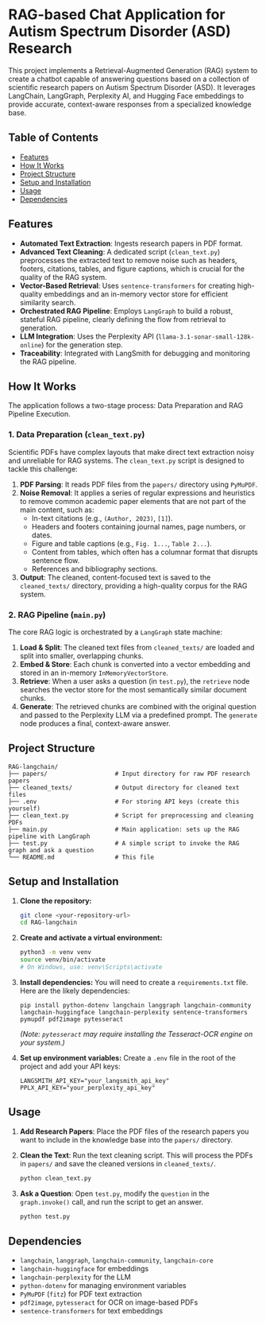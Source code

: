 # RAG-based Chat Application for Autism Spectrum Disorder (ASD) Research

This project implements a Retrieval-Augmented Generation (RAG) system to create a chatbot capable of answering questions based on a collection of scientific research papers on Autism Spectrum Disorder (ASD). It leverages LangChain, LangGraph, Perplexity AI, and Hugging Face embeddings to provide accurate, context-aware responses from a specialized knowledge base.

## Table of Contents

- [Features](#features)
- [How It Works](#how-it-works)
- [Project Structure](#project-structure)
- [Setup and Installation](#setup-and-installation)
- [Usage](#usage)
- [Dependencies](#dependencies)

## Features

- **Automated Text Extraction**: Ingests research papers in PDF format.
- **Advanced Text Cleaning**: A dedicated script (`clean_text.py`) preprocesses the extracted text to remove noise such as headers, footers, citations, tables, and figure captions, which is crucial for the quality of the RAG system.
- **Vector-Based Retrieval**: Uses `sentence-transformers` for creating high-quality embeddings and an in-memory vector store for efficient similarity search.
- **Orchestrated RAG Pipeline**: Employs `LangGraph` to build a robust, stateful RAG pipeline, clearly defining the flow from retrieval to generation.
- **LLM Integration**: Uses the Perplexity API (`llama-3.1-sonar-small-128k-online`) for the generation step.
- **Traceability**: Integrated with LangSmith for debugging and monitoring the RAG pipeline.

## How It Works

The application follows a two-stage process: Data Preparation and RAG Pipeline Execution.

### 1. Data Preparation (`clean_text.py`)

Scientific PDFs have complex layouts that make direct text extraction noisy and unreliable for RAG systems. The `clean_text.py` script is designed to tackle this challenge:

1.  **PDF Parsing**: It reads PDF files from the `papers/` directory using `PyMuPDF`.
2.  **Noise Removal**: It applies a series of regular expressions and heuristics to remove common academic paper elements that are not part of the main content, such as:
    - In-text citations (e.g., `(Author, 2023)`, `[1]`).
    - Headers and footers containing journal names, page numbers, or dates.
    - Figure and table captions (e.g., `Fig. 1...`, `Table 2...`).
    - Content from tables, which often has a columnar format that disrupts sentence flow.
    - References and bibliography sections.
3.  **Output**: The cleaned, content-focused text is saved to the `cleaned_texts/` directory, providing a high-quality corpus for the RAG system.

### 2. RAG Pipeline (`main.py`)

The core RAG logic is orchestrated by a `LangGraph` state machine:

1.  **Load & Split**: The cleaned text files from `cleaned_texts/` are loaded and split into smaller, overlapping chunks.
2.  **Embed & Store**: Each chunk is converted into a vector embedding and stored in an in-memory `InMemoryVectorStore`.
3.  **Retrieve**: When a user asks a question (in `test.py`), the `retrieve` node searches the vector store for the most semantically similar document chunks.
4.  **Generate**: The retrieved chunks are combined with the original question and passed to the Perplexity LLM via a predefined prompt. The `generate` node produces a final, context-aware answer.

## Project Structure

```
RAG-langchain/
├── papers/                   # Input directory for raw PDF research papers
├── cleaned_texts/            # Output directory for cleaned text files
├── .env                      # For storing API keys (create this yourself)
├── clean_text.py             # Script for preprocessing and cleaning PDFs
├── main.py                   # Main application: sets up the RAG pipeline with LangGraph
├── test.py                   # A simple script to invoke the RAG graph and ask a question
└── README.md                 # This file
```

## Setup and Installation

1.  **Clone the repository:**
    ```bash
    git clone <your-repository-url>
    cd RAG-langchain
    ```

2.  **Create and activate a virtual environment:**
    ```bash
    python3 -m venv venv
    source venv/bin/activate
    # On Windows, use: venv\Scripts\activate
    ```

3.  **Install dependencies:**
    You will need to create a `requirements.txt` file. Here are the likely dependencies:
    ```
    pip install python-dotenv langchain langgraph langchain-community langchain-huggingface langchain-perplexity sentence-transformers pymupdf pdf2image pytesseract
    ```
    *(Note: `pytesseract` may require installing the Tesseract-OCR engine on your system.)*

4.  **Set up environment variables:**
    Create a `.env` file in the root of the project and add your API keys:
    ```
    LANGSMITH_API_KEY="your_langsmith_api_key"
    PPLX_API_KEY="your_perplexity_api_key"
    ```

## Usage

1.  **Add Research Papers**:
    Place the PDF files of the research papers you want to include in the knowledge base into the `papers/` directory.

2.  **Clean the Text**:
    Run the text cleaning script. This will process the PDFs in `papers/` and save the cleaned versions in `cleaned_texts/`.
    ```bash
    python clean_text.py
    ```

3.  **Ask a Question**:
    Open `test.py`, modify the `question` in the `graph.invoke()` call, and run the script to get an answer.
    ```bash
    python test.py
    ```

## Dependencies

- `langchain`, `langgraph`, `langchain-community`, `langchain-core`
- `langchain-huggingface` for embeddings
- `langchain-perplexity` for the LLM
- `python-dotenv` for managing environment variables
- `PyMuPDF` (`fitz`) for PDF text extraction
- `pdf2image`, `pytesseract` for OCR on image-based PDFs
- `sentence-transformers` for text embeddings


